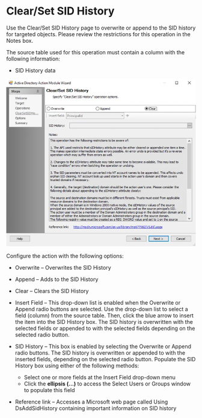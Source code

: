 # Clear/Set SID History

Use the Clear/Set SID History page to overwrite or append to the SID history for targeted objects.
Please review the restrictions for this operation in the Notes box.

The source table used for this operation must contain a column with the following information:

- SID History data

![Active Directory Action Module Wizard Clear/Set SID History page](../../../../../../../static/img/product_docs/accessanalyzer/admin/action/activedirectory/operations/sidhistory.webp)

Configure the action with the following options:

- Overwrite – Overwrites the SID History
- Append – Adds to the SID History
- Clear – Clears the SID History
- Insert Field – This drop-down list is enabled when the Overwrite or Append radio buttons are
  selected. Use the drop-down list to select a field (column) from the source table. Then, click the
  blue arrow to insert the item into the SID History box. The SID history is overwritten with the
  selected fields or appended to with the selected fields depending on the selected radio button.
- SID History – This box is enabled by selecting the Overwrite or Append radio buttons. The SID
  history is overwritten or appended to with the inserted fields, depending on the selected radio
  button. Populate the SID History box using either of the following methods:

    - Select one or more fields at the Insert Field drop-down menu
    - Click the **ellipsis (…)** to access the Select Users or Groups window to populate this field

- Reference link – Accesses a Microsoft web page called Using DsAddSidHistory containing important
  information on SID history
